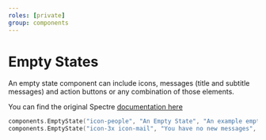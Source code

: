 ```yaml
---
roles: [private]
group: components
---
```

# Empty States

An empty state component can include icons, messages (title and subtitle messages) and action buttons or any combination of those elements.

You can find the original Spectre [documentation here](https://picturepan2.github.io/spectre/components/empty.html)

```go
components.EmptyState("icon-people", "An Empty State", "An example empty state", "btn-primary", "does nothing", nil),
components.EmptyState("icon-3x icon-mail", "You have no new messages", "Click the button to start a conversation", "btn-primary", "Send a message", nil),
```

